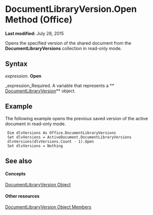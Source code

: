 
# DocumentLibraryVersion.Open Method (Office)

 **Last modified:** July 28, 2015

Opens the specified version of the shared document from the  **DocumentLibraryVersions** collection in read-only mode.

## Syntax

 _expression_. **Open**

 _expression_Required. A variable that represents a  ** [DocumentLibraryVersion](ac13975d-4f91-1fc5-5b0a-94b21309ffb7.md)** object.


## Example

The following example opens the previous saved version of the active document in read-only mode.


```
 Dim dlvVersions As Office.DocumentLibraryVersions 
 Set dlvVersions = ActiveDocument.DocumentLibraryVersions 
 dlvVersions(dlvVersions.Count - 1).Open 
 Set dlvVersions = Nothing 

```


## See also


#### Concepts


 [DocumentLibraryVersion Object](ac13975d-4f91-1fc5-5b0a-94b21309ffb7.md)
#### Other resources


 [DocumentLibraryVersion Object Members](81015690-f681-67e5-4ff7-329a95f78f3d.md)
